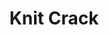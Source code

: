 ---
title: "Knit Crack "
excerpt: "A crack propagating in a jersey knit fabric<br/><img src='/images/jersey_defect2.png'>"
collection: portfolio
---